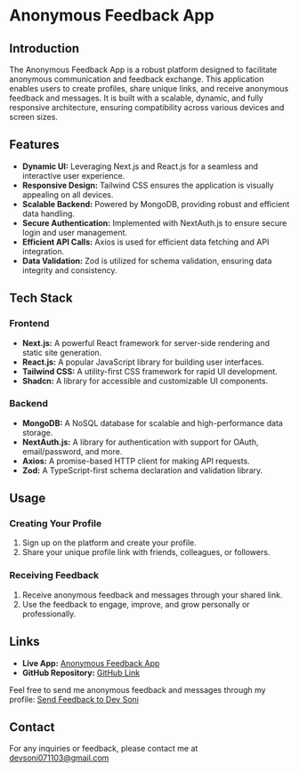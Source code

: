 # Anonymous Feedback App

## Introduction
The Anonymous Feedback App is a robust platform designed to facilitate anonymous communication and feedback exchange. This application enables users to create profiles, share unique links, and receive anonymous feedback and messages. It is built with a scalable, dynamic, and fully responsive architecture, ensuring compatibility across various devices and screen sizes.

## Features
- **Dynamic UI:** Leveraging Next.js and React.js for a seamless and interactive user experience.
- **Responsive Design:** Tailwind CSS ensures the application is visually appealing on all devices.
- **Scalable Backend:** Powered by MongoDB, providing robust and efficient data handling.
- **Secure Authentication:** Implemented with NextAuth.js to ensure secure login and user management.
- **Efficient API Calls:** Axios is used for efficient data fetching and API integration.
- **Data Validation:** Zod is utilized for schema validation, ensuring data integrity and consistency.

## Tech Stack
### Frontend
- **Next.js:** A powerful React framework for server-side rendering and static site generation.
- **React.js:** A popular JavaScript library for building user interfaces.
- **Tailwind CSS:** A utility-first CSS framework for rapid UI development.
- **Shadcn:** A library for accessible and customizable UI components.

### Backend
- **MongoDB:** A NoSQL database for scalable and high-performance data storage.
- **NextAuth.js:** A library for authentication with support for OAuth, email/password, and more.
- **Axios:** A promise-based HTTP client for making API requests.
- **Zod:** A TypeScript-first schema declaration and validation library.

## Usage
### Creating Your Profile
1. Sign up on the platform and create your profile.
2. Share your unique profile link with friends, colleagues, or followers.

### Receiving Feedback
1. Receive anonymous feedback and messages through your shared link.
2. Use the feedback to engage, improve, and grow personally or professionally.

## Links
- **Live App:** [Anonymous Feedback App](https://anonymous-feedback-app-devsoni-projects.vercel.app/)
- **GitHub Repository:** [GitHub Link](https://github.com/your-github-repo/anonymous-feedback-app/)

Feel free to send me anonymous feedback and messages through my profile: [Send Feedback to Dev Soni](https://anonymous-feedback-app-devsoni-projects.vercel.app/user/devsoni)

## Contact
For any inquiries or feedback, please contact me at devsoni071103@gmail.com
